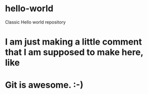 # hello-world
Classic Hello world repository
# I am just making  a little comment that I am supposed to make here, like
# Git is awesome. :-)
